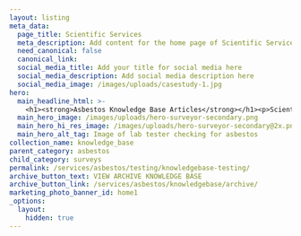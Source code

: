 ```yaml
---
layout: listing
meta_data:
  page_title: Scientific Services
  meta_description: Add content for the home page of Scientific Services here...
  need_canonical: false
  canonical_link:
  social_media_title: Add your title for social media here
  social_media_description: Add social media description here
  social_media_image: /images/uploads/casestudy-1.jpg
hero:
  main_headline_html: >-
    <h1><strong>Asbestos Knowledge Base Articles</strong></h1><p>Scientific Services have been working in the asbestos industry for more than 16 years.</p>
  main_hero_image: /images/uploads/hero-surveyor-secondary.png
  main_hero_hi_res_image: /images/uploads/hero-surveyor-secondary@2x.png
  main_hero_alt_tag: Image of lab tester checking for asbestos
collection_name: knowledge_base
parent_category: asbestos
child_category: surveys
permalink: /services/asbestos/testing/knowledgebase-testing/
archive_button_text: VIEW ARCHIVE KNOWLEDGE BASE
archive_button_link: /services/asbestos/knowledgebase/archive/
marketing_photo_banner_id: home1
_options:
  layout:
    hidden: true
---
```


